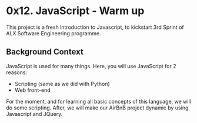 # 0x12. JavaScript - Warm up
This project is a fresh introduction to Javascript, to kickstart 3rd Sprint of ALX Software Engineering programme.

## Background Context
JavaScript is used for many things. Here, you will use JavaScript for 2 reasons:

* Scripting (same as we did with Python)
* Web front-end

For the moment, and for learning all basic concepts of this language, we will do some scripting. After, we will make our AirBnB project dynamic by using Javascript and JQuery.